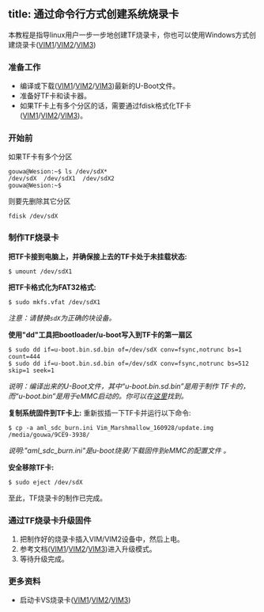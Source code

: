 title: 通过命令行方式创建系统烧录卡
---

本教程是指导linux用户一步一步地创建TF烧录卡，你也可以使用Windows方式创建烧录卡([VIM1](/zh-cn/vim1/UpgradeViaTFBurningCard.html)/[VIM2](/zh-cn/vim2/UpgradeViaTFBurningCard.html)/[VIM3](/zh-cn/vim3/UpgradeViaTFBurningCard.html))

### 准备工作
* 编译或下载([VIM1](https://dl.khadas.com/Firmware/VIM1/U-boot/)/[VIM2](https://dl.khadas.com/Firmware/VIM2/U-boot/)/[VIM3](https://dl.khadas.com/Firmware/VIM3/U-boot/))最新的U-Boot文件。
* 准备好TF卡和读卡器。
* 如果TF卡上有多个分区的话，需要通过fdisk格式化TF卡([VIM1](/zh-cn/vim1/CreateBurnCardViaCLI.html)/[VIM2](/zh-cn/vim2/CreateBurnCardViaCLI.html)/[VIM3](/zh-cn/vim3/CreateBurnCardViaCLI.html))。

### 开始前
如果TF卡有多个分区
```
gouwa@Wesion:~$ ls /dev/sdX*
/dev/sdX  /dev/sdX1  /dev/sdX2
gouwa@Wesion:~$ 
```
则要先删除其它分区
```
fdisk /dev/sdX
```

### 制作TF烧录卡
**把TF卡接到电脑上，并确保接上去的TF卡处于未挂载状态:**
```
$ umount /dev/sdX1
```
**把TF卡格式化为FAT32格式:**
```
$ sudo mkfs.vfat /dev/sdX1
```

*注意：请替换`sdX`为正确的块设备。*

**使用"dd"工具把bootloader/u-boot写入到TF卡的第一扇区**
```
$ sudo dd if=u-boot.bin.sd.bin of=/dev/sdX conv=fsync,notrunc bs=1 count=444
$ sudo dd if=u-boot.bin.sd.bin of=/dev/sdX conv=fsync,notrunc bs=512 skip=1 seek=1
```
*说明：编译出来的U-Boot文件，其中“u-boot.bin.sd.bin”是用于制作 TF卡的，而“u-boot.bin”是用于eMMC启动的。你可以在[这里](https://github.com/khadas/images_upgrade/blob/master/Amlogic/aml_sdc_burn.ini)找到。*

**复制系统固件到TF卡上:**
重新拔插一下TF卡并运行以下命令:
```
$ cp -a aml_sdc_burn.ini Vim_Marshmallow_160928/update.img /media/gouwa/9CE9-3938/
```
*说明:"aml_sdc_burn.ini"是u-boot烧录/下载固件到eMMC的配置文件 。*

**安全移除TF卡:**
```
$ sudo eject /dev/sdX
```
至此，TF烧录卡的制作已完成。

### 通过TF烧录卡升级固件
1. 把制作好的烧录卡插入VIM/VIM2设备中，然后上电。
2. 参考文档([VIM1](/zh-cn/vim1/HowtoBootIntoUpgradeMode.html)/[VIM2](/zh-cn/vim2/HowtoBootIntoUpgradeMode.html)/[VIM3](/zh-cn/vim3/HowtoBootIntoUpgradeMode.html))进入升级模式。
3. 等待升级完成。

### 更多资料
* 启动卡VS烧录卡([VIM1](/zh-cn/vim1/BootingCardVsBurningCard.html)/[VIM2](/zh-cn/vim2/BootingCardVsBurningCard.html)/[VIM3](/zh-cn/vim3/BootingCardVsBurningCard.html))

